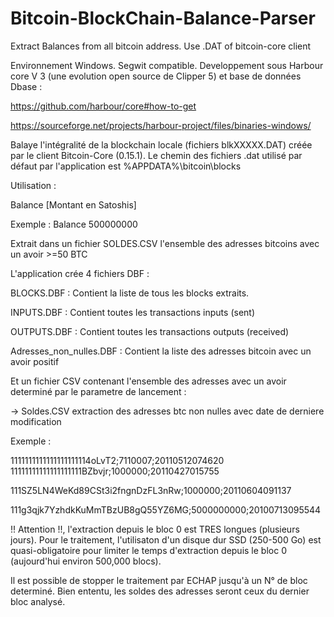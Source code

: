 # Bitcoin-BlockChain-Balance-Parser
Extract Balances from all bitcoin address. Use .DAT of bitcoin-core client

Environnement Windows. Segwit compatible.
Developpement sous Harbour core V 3 (une evolution open source de Clipper 5) et base de données Dbase :

https://github.com/harbour/core#how-to-get

https://sourceforge.net/projects/harbour-project/files/binaries-windows/

Balaye l'intégralité de la blockchain locale (fichiers blkXXXXX.DAT) créée par le client Bitcoin-Core (0.15.1).
Le chemin des fichiers .dat utilisé par défaut par l'application est %APPDATA%\bitcoin\blocks

Utilisation : 

Balance [Montant en Satoshis]

Exemple :  Balance 500000000

Extrait dans un fichier SOLDES.CSV l'ensemble des adresses bitcoins avec un avoir >=50 BTC

L'application crée 4 fichiers DBF :

BLOCKS.DBF : Contient la liste de tous les blocks extraits.

INPUTS.DBF : Contient toutes les transactions inputs (sent)

OUTPUTS.DBF : Contient toutes les transactions outputs (received)

Adresses_non_nulles.DBF : Contient la liste des adresses bitcoin avec un avoir positif

Et un fichier CSV contenant l'ensemble des adresses avec un avoir determiné par le parametre de lancement :

-> Soldes.CSV extraction des adresses btc non nulles avec date de derniere modification

Exemple :

1111111111111111111114oLvT2;7110007;20110512074620
11111111111111111111BZbvjr;1000000;20110427015755

111SZ5LN4WeKd89CSt3i2fngnDzFL3nRw;1000000;20110604091137

111g3qjk7YzhdkKuMmTBzUB8gQ55YZ6MG;5000000000;20100713095544


!! Attention !!, l'extraction depuis le bloc 0 est TRES longues (plusieurs jours). 
Pour le traitement, l'utilisaton d'un disque dur SSD (250-500 Go) est quasi-obligatoire 
pour limiter le temps d'extraction depuis le bloc 0 (aujourd'hui environ 500,000 blocs).

Il est possible de stopper le traitement par ECHAP jusqu'à un N° de bloc determiné. 
Bien ententu, les soldes des adresses seront ceux du dernier bloc analysé.





